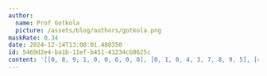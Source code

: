 ```yaml
---
author:
  name: Prof Gotkola
  picture: /assets/blog/authors/gotkola.png
maskRate: 0.34
date: 2024-12-14T13:00:01.480350
id: 5469d2e4-ba1b-11ef-b451-41234cb8625c
content: '[[0, 8, 9, 1, 0, 0, 6, 0, 0], [0, 1, 0, 4, 3, 7, 8, 9, 5], [4, 3, 5, 0, 0, 8, 2, 1, 7], [3, 0, 4, 9, 6, 1, 0, 0, 0], [5, 0, 1, 3, 0, 0, 9, 6, 2], [6, 9, 0, 5, 0, 0, 1, 4, 3], [9, 6, 7, 0, 0, 0, 4, 8, 1], [0, 4, 2, 0, 1, 0, 3, 5, 6], [0, 5, 3, 8, 4, 6, 7, 0, 9]]'
---
```

